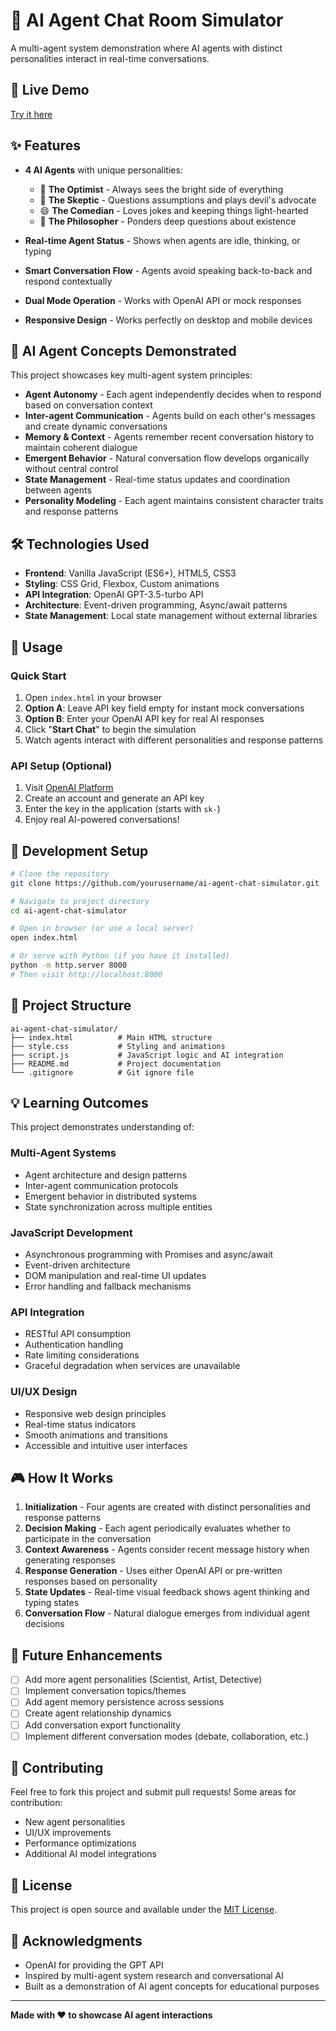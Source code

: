 # 🤖 AI Agent Chat Room Simulator

A multi-agent system demonstration where AI agents with distinct personalities interact in real-time conversations.

## 🚀 Live Demo
[Try it here](https://yourusername.github.io/ai-agent-chat-simulator)

## ✨ Features
- **4 AI Agents** with unique personalities:
  - 🌟 **The Optimist** - Always sees the bright side of everything
  - 🤔 **The Skeptic** - Questions assumptions and plays devil's advocate
  - 😄 **The Comedian** - Loves jokes and keeping things light-hearted
  - 🧠 **The Philosopher** - Ponders deep questions about existence

- **Real-time Agent Status** - Shows when agents are idle, thinking, or typing
- **Smart Conversation Flow** - Agents avoid speaking back-to-back and respond contextually
- **Dual Mode Operation** - Works with OpenAI API or mock responses
- **Responsive Design** - Works perfectly on desktop and mobile devices

## 🎯 AI Agent Concepts Demonstrated

This project showcases key multi-agent system principles:

- **Agent Autonomy** - Each agent independently decides when to respond based on conversation context
- **Inter-agent Communication** - Agents build on each other's messages and create dynamic conversations
- **Memory & Context** - Agents remember recent conversation history to maintain coherent dialogue
- **Emergent Behavior** - Natural conversation flow develops organically without central control
- **State Management** - Real-time status updates and coordination between agents
- **Personality Modeling** - Each agent maintains consistent character traits and response patterns

## 🛠️ Technologies Used

- **Frontend**: Vanilla JavaScript (ES6+), HTML5, CSS3
- **Styling**: CSS Grid, Flexbox, Custom animations
- **API Integration**: OpenAI GPT-3.5-turbo API
- **Architecture**: Event-driven programming, Async/await patterns
- **State Management**: Local state management without external libraries

## 📖 Usage

### Quick Start
1. Open `index.html` in your browser
2. **Option A**: Leave API key field empty for instant mock conversations
3. **Option B**: Enter your OpenAI API key for real AI responses
4. Click "**Start Chat**" to begin the simulation
5. Watch agents interact with different personalities and response patterns

### API Setup (Optional)
1. Visit [OpenAI Platform](https://platform.openai.com/api-keys)
2. Create an account and generate an API key
3. Enter the key in the application (starts with `sk-`)
4. Enjoy real AI-powered conversations!

## 🔧 Development Setup

```bash
# Clone the repository
git clone https://github.com/yourusername/ai-agent-chat-simulator.git

# Navigate to project directory
cd ai-agent-chat-simulator

# Open in browser (or use a local server)
open index.html

# Or serve with Python (if you have it installed)
python -m http.server 8000
# Then visit http://localhost:8000
```

## 📁 Project Structure

```
ai-agent-chat-simulator/
├── index.html          # Main HTML structure
├── style.css           # Styling and animations
├── script.js           # JavaScript logic and AI integration
├── README.md           # Project documentation
└── .gitignore          # Git ignore file
```

## 💡 Learning Outcomes

This project demonstrates understanding of:

### Multi-Agent Systems
- Agent architecture and design patterns
- Inter-agent communication protocols
- Emergent behavior in distributed systems
- State synchronization across multiple entities

### JavaScript Development
- Asynchronous programming with Promises and async/await
- Event-driven architecture
- DOM manipulation and real-time UI updates
- Error handling and fallback mechanisms

### API Integration
- RESTful API consumption
- Authentication handling
- Rate limiting considerations
- Graceful degradation when services are unavailable

### UI/UX Design
- Responsive web design principles
- Real-time status indicators
- Smooth animations and transitions
- Accessible and intuitive user interfaces

## 🎮 How It Works

1. **Initialization** - Four agents are created with distinct personalities and response patterns
2. **Decision Making** - Each agent periodically evaluates whether to participate in the conversation
3. **Context Awareness** - Agents consider recent message history when generating responses
4. **Response Generation** - Uses either OpenAI API or pre-written responses based on personality
5. **State Updates** - Real-time visual feedback shows agent thinking and typing states
6. **Conversation Flow** - Natural dialogue emerges from individual agent decisions

## 🔮 Future Enhancements

- [ ] Add more agent personalities (Scientist, Artist, Detective)
- [ ] Implement conversation topics/themes
- [ ] Add agent memory persistence across sessions
- [ ] Create agent relationship dynamics
- [ ] Add conversation export functionality
- [ ] Implement different conversation modes (debate, collaboration, etc.)

## 🤝 Contributing

Feel free to fork this project and submit pull requests! Some areas for contribution:
- New agent personalities
- UI/UX improvements
- Performance optimizations
- Additional AI model integrations

## 📄 License

This project is open source and available under the [MIT License](LICENSE).

## 🙏 Acknowledgments

- OpenAI for providing the GPT API
- Inspired by multi-agent system research and conversational AI
- Built as a demonstration of AI agent concepts for educational purposes

---

**Made with ❤️ to showcase AI agent interactions**